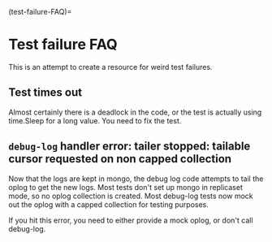 (test-failure-FAQ)=
# Test failure FAQ


This is an attempt to create a resource for weird test failures.

## Test times out

Almost certainly there is a deadlock in the code, or the test is actually
using time.Sleep for a long value. You need to fix the test.


## `debug-log` handler error: tailer stopped: tailable cursor requested on non capped collection

Now that the logs are kept in mongo, the debug log code attempts to tail
the oplog to get the new logs. Most tests don't set up mongo in replicaset
mode, so no oplog collection is created. Most debug-log tests now mock out
the oplog with a capped collection for testing purposes.

If you hit this error, you need to either provide a mock oplog, or don't call
debug-log.

